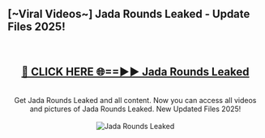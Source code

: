 <h2>[~Viral Videos~] Jada Rounds Leaked - Update Files 2025!</h2>
<br>
<div align="center">
<h2><a href="https://betterlinks.top/A2PfLJ" rel="nofollow">🔴 CLICK HERE 🌐==►► Jada Rounds Leaked</a></h2>
<br>
Get Jada Rounds Leaked and all content. Now you can access all videos and pictures of Jada Rounds Leaked. New Updated Files 2025!
<br>
<br>
<a href="https://betterlinks.top/A2PfLJ" rel="nofollow" data-target="animated-image.originalLink"><img src="https://i.ibb.co.com/WyWwxjT/player-gif2.gif" alt="Jada Rounds Leaked" style="max-width: 100%; display: inline-block;" data-target="animated-image.originalImage"></a>
</div>
<br>
